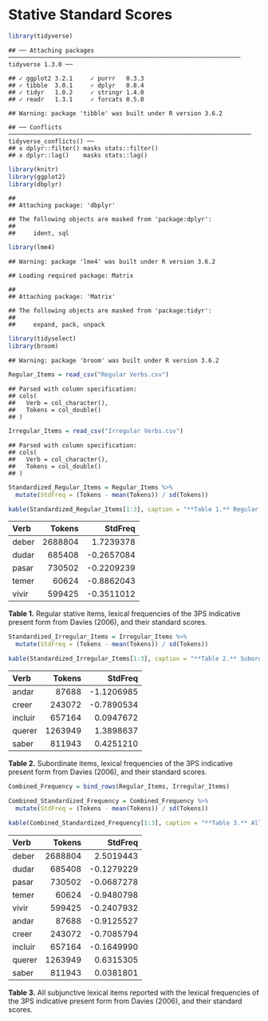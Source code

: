 Stative Standard Scores
================

``` r
library(tidyverse)
```

    ## ── Attaching packages ───────────────────────────────────────────────────────────────── tidyverse 1.3.0 ──

    ## ✓ ggplot2 3.2.1     ✓ purrr   0.3.3
    ## ✓ tibble  3.0.1     ✓ dplyr   0.8.4
    ## ✓ tidyr   1.0.2     ✓ stringr 1.4.0
    ## ✓ readr   1.3.1     ✓ forcats 0.5.0

    ## Warning: package 'tibble' was built under R version 3.6.2

    ## ── Conflicts ──────────────────────────────────────────────────────────────────── tidyverse_conflicts() ──
    ## x dplyr::filter() masks stats::filter()
    ## x dplyr::lag()    masks stats::lag()

``` r
library(knitr)
library(ggplot2)
library(dbplyr)
```

    ## 
    ## Attaching package: 'dbplyr'

    ## The following objects are masked from 'package:dplyr':
    ## 
    ##     ident, sql

``` r
library(lme4)
```

    ## Warning: package 'lme4' was built under R version 3.6.2

    ## Loading required package: Matrix

    ## 
    ## Attaching package: 'Matrix'

    ## The following objects are masked from 'package:tidyr':
    ## 
    ##     expand, pack, unpack

``` r
library(tidyselect)
library(broom)
```

    ## Warning: package 'broom' was built under R version 3.6.2

``` r
Regular_Items = read_csv("Regular Verbs.csv")
```

    ## Parsed with column specification:
    ## cols(
    ##   Verb = col_character(),
    ##   Tokens = col_double()
    ## )

``` r
Irregular_Items = read_csv("Irregular Verbs.csv")
```

    ## Parsed with column specification:
    ## cols(
    ##   Verb = col_character(),
    ##   Tokens = col_double()
    ## )

``` r
Standardized_Regular_Items = Regular_Items %>%
  mutate(StdFreq = (Tokens - mean(Tokens)) / sd(Tokens))

kable(Standardized_Regular_Items[1:3], caption = "**Table 1.** Regular stative items, lexical frequencies of the 3PS indicative present form from Davies (2006), and their standard scores.")
```

| Verb  |  Tokens |     StdFreq |
| :---- | ------: | ----------: |
| deber | 2688804 |   1.7239378 |
| dudar |  685408 | \-0.2657084 |
| pasar |  730502 | \-0.2209239 |
| temer |   60624 | \-0.8862043 |
| vivir |  599425 | \-0.3511012 |

**Table 1.** Regular stative items, lexical frequencies of the 3PS
indicative present form from Davies (2006), and their standard scores.

``` r
Standardized_Irregular_Items = Irregular_Items %>%
  mutate(StdFreq = (Tokens - mean(Tokens)) / sd(Tokens))

kable(Standardized_Irregular_Items[1:3], caption = "**Table 2.** Subordinate items, lexical frequencies of the 3PS indicative present form from Davies (2006), and their standard scores.")
```

| Verb    |  Tokens |     StdFreq |
| :------ | ------: | ----------: |
| andar   |   87688 | \-1.1206985 |
| creer   |  243072 | \-0.7890534 |
| incluir |  657164 |   0.0947672 |
| querer  | 1263949 |   1.3898637 |
| saber   |  811943 |   0.4251210 |

**Table 2.** Subordinate items, lexical frequencies of the 3PS
indicative present form from Davies (2006), and their standard scores.

``` r
Combined_Frequency = bind_rows(Regular_Items, Irregular_Items)

Combined_Standardized_Frequency = Combined_Frequency %>%
  mutate(StdFreq = (Tokens - mean(Tokens)) / sd(Tokens))

kable(Combined_Standardized_Frequency[1:3], caption = "**Table 3.** All subjunctive lexical items reported with the lexical frequencies of the 3PS indicative present form from Davies (2006), and their standard scores.")
```

| Verb    |  Tokens |     StdFreq |
| :------ | ------: | ----------: |
| deber   | 2688804 |   2.5019443 |
| dudar   |  685408 | \-0.1279229 |
| pasar   |  730502 | \-0.0687278 |
| temer   |   60624 | \-0.9480798 |
| vivir   |  599425 | \-0.2407932 |
| andar   |   87688 | \-0.9125527 |
| creer   |  243072 | \-0.7085794 |
| incluir |  657164 | \-0.1649990 |
| querer  | 1263949 |   0.6315305 |
| saber   |  811943 |   0.0381801 |

**Table 3.** All subjunctive lexical items reported with the lexical
frequencies of the 3PS indicative present form from Davies (2006), and
their standard scores.
